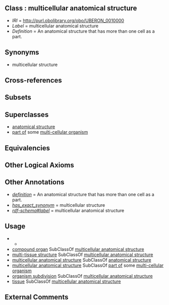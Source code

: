 
## Class : multicellular anatomical structure

 * *IRI* = http://purl.obolibrary.org/obo/UBERON_0010000
 * *Label* = multicellular anatomical structure
 * *Definition* = An anatomical structure that has more than one cell as a part.

## Synonyms

 * multicellular structure

## Cross-references


## Subsets


## Superclasses

 * [anatomical structure](../../UBERON/61/UBERON_0000061.md)
 * [part of](../../BFO/50/BFO_0000050.md) some [multi-cellular organism](../../UBERON/68/UBERON_0000468.md)

## Equivalencies


## Other Logical Axioms


## Other Annotations

 * *[definition](../../IAO/15/IAO_0000115.md)* = An anatomical structure that has more than one cell as a part.
 * *[has_exact_synonym](../../ym/oboInOwl#hasExactSynonym.md)* = multicellular structure
 * *[rdf-schema#label](../../el/rdf-schema#label.md)* = multicellular anatomical structure

## Usage

 * -
 * [compound organ](../../UBERON/03/UBERON_0003103.md) SubClassOf [multicellular anatomical structure](../../UBERON/00/UBERON_0010000.md)
 * [multi-tissue structure](../../UBERON/81/UBERON_0000481.md) SubClassOf [multicellular anatomical structure](../../UBERON/00/UBERON_0010000.md)
 * [multicellular anatomical structure](../../UBERON/00/UBERON_0010000.md) SubClassOf [anatomical structure](../../UBERON/61/UBERON_0000061.md)
 * [multicellular anatomical structure](../../UBERON/00/UBERON_0010000.md) SubClassOf [part of](../../BFO/50/BFO_0000050.md) some [multi-cellular organism](../../UBERON/68/UBERON_0000468.md)
 * [organism subdivision](../../UBERON/75/UBERON_0000475.md) SubClassOf [multicellular anatomical structure](../../UBERON/00/UBERON_0010000.md)
 * [tissue](../../UBERON/79/UBERON_0000479.md) SubClassOf [multicellular anatomical structure](../../UBERON/00/UBERON_0010000.md)

## External Comments

